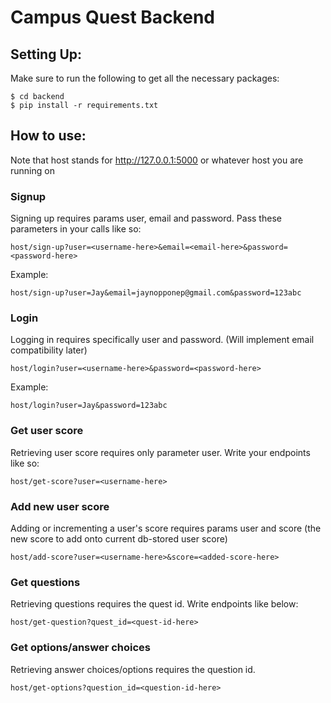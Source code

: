 # Campus Quest Backend

## Setting Up: </br>
Make sure to run the following to get all the necessary packages:
```
$ cd backend
$ pip install -r requirements.txt
```

## How to use: </br>
Note that host stands for http://127.0.0.1:5000 or whatever host you are running on
### Signup
Signing up requires params user, email and password. Pass these parameters in your calls like so:</br>
```
host/sign-up?user=<username-here>&email=<email-here>&password=<password-here>
```
Example:
```
host/sign-up?user=Jay&email=jaynopponep@gmail.com&password=123abc
```

### Login
Logging in requires specifically user and password. (Will implement email compatibility later)
```
host/login?user=<username-here>&password=<password-here>
```
Example:
```
host/login?user=Jay&password=123abc
```
### Get user score
Retrieving user score requires only parameter user. Write your endpoints like so:</br>
```
host/get-score?user=<username-here>
```

### Add new user score
Adding or incrementing a user's score requires params user and score (the new score to add onto current db-stored user score)</br>
```
host/add-score?user=<username-here>&score=<added-score-here>
```

### Get questions
Retrieving questions requires the quest id. Write endpoints like below:</br>
```
host/get-question?quest_id=<quest-id-here>
```

### Get options/answer choices
Retrieving answer choices/options requires the question id.</br>
```
host/get-options?question_id=<question-id-here>
```

